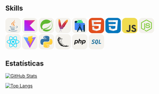 ## Skills

<img src="https://github.com/jef-nunes/jef-nunes/blob/main/images/java.png" width=48 height=48>  <img src="https://github.com/jef-nunes/jef-nunes/blob/main/images/kotlin.png" width=48 height=48>  <img src="https://github.com/jef-nunes/jef-nunes/blob/main/images/spring.png" width=48 height=48>  <img src="https://github.com/jef-nunes/jef-nunes/blob/main/images/maven.png" width=48 height=48>  <img src="https://github.com/jef-nunes/jef-nunes/blob/main/images/android.png" width=48 height=48>  <img src="https://github.com/jef-nunes/jef-nunes/blob/main/images/html.png" width=48 height=48>  <img src="https://github.com/jef-nunes/jef-nunes/blob/main/images/css.png" width=48 height=48>  <img src="https://github.com/jef-nunes/jef-nunes/blob/main/images/javascript.png" width=48 height=48>  <img src="https://github.com/jef-nunes/jef-nunes/blob/main/images/nodejs.png" width=48 height=48>  <img src="https://github.com/jef-nunes/jef-nunes/blob/main/images/react.png" width=48 height=48>  <img src="https://github.com/jef-nunes/jef-nunes/blob/main/images/vite.png" width=48 height=48>  <img src="https://github.com/jef-nunes/jef-nunes/blob/main/images/python.png" width=48 height=48>  <img src="https://github.com/jef-nunes/jef-nunes/blob/main/images/flask.png" width=48 height=48>  <img src="https://github.com/jef-nunes/jef-nunes/blob/main/images/php.png" width=48 height=48>  <img src="https://github.com/jef-nunes/jef-nunes/blob/main/images/sql.png" width=48 height=48>

## Estatísticas

[![GitHub Stats](https://github-readme-stats.vercel.app/api?username=jef-nunes&show_icons=true&theme=blueberry&hide_border=true&locale=pt-br&include_all_commits=true&hide_title=true)](https://github.com/jef-nunes?tab=repositories)

[![Top Langs](https://github-readme-stats.vercel.app/api/top-langs/?username=jef-nunes&theme=blueberry&hide_border=true&stats_format=bytes&hide_title=true&langs_count=3&layout=donut)](https://github.com/jef-nunes?tab=repositories)
